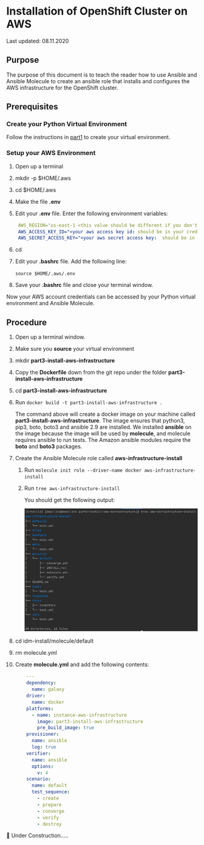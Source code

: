 # Installation of OpenShift Cluster on AWS

Last updated: 08.11.2020

## Purpose

The purpose of this document is to teach the reader how to use Ansible
and Ansible Molecule to create an ansible role that installs and configures
the AWS infrastructure for the OpenShift cluster.

## Prerequisites

### Create your Python Virtual Environment

Follow the instructions in [part1](../part1-setup-environment) to
create your virtual environment.

### Setup your AWS Environment

1. Open up a terminal
1. mkdir -p $HOME/.aws
1. cd $HOME/.aws
1. Make the file **.env**
1. Edit your **.env** file.  Enter the following
environment variables:

      ```yaml
       AWS_REGION="us-east-1 <this value should be different if you don't live close to the US east coast.>"
       AWS_ACCESS_KEY_ID="<your aws access key id: should be in your credentials.csv file>"
       AWS_SECRET_ACCESS_KEY="<your aws secret access key:  should be in your credentials.csv file>"
      ```
   
1. cd
1. Edit your **.bashrc** file.  Add the following line:  

    `source $HOME/.aws/.env`

1. Save your **.bashrc** file and close your terminal window.

Now your AWS account credentials can be accessed by your
Python virtual environment and Ansible Molecule.

## Procedure

1. Open up a terminal window.

1. Make sure you **source** your virtual environment

1. mkdir **part3-install-aws-infrastructure**

1. Copy the **Dockerfile** down from the git repo under the
folder  **part3-install-aws-infrastructure**  

1. cd **part3-install-aws-infrastructure**  
1. Run `docker build -t part3-install-aws-infrastructure .`

   The command above will create a docker image
   on your machine called **part3-install-aws-infrastructure**.
   The image ensures that python3, pip3, boto, boto3 and ansible 2.9
   are installed.  We installed **ansible** on the image
   because the image will be used by **molecule**, and
   molecule requires ansible to run tests.  The Amazon ansible modules
   require the  **boto** and **boto3** packages.

1. Create the Ansible Molecule role called **aws-infrastructure-install**

    1. Run `molecule init role --driver-name docker aws-infrastructure-install`
    1. Run `tree aws-infrastructure-install`
    
        You should get the following output:
        
        ![tree output idm role](../images/initial-aws-install-tree-output.png)

1. cd idm-install/molecule/default

1. rm molecule.yml

1. Create **molecule.yml** and add the following contents:

    ```yaml
        ---
        dependency:
          name: galaxy
        driver:
          name: docker
        platforms:
          - name: instance-aws-infrastructure
            image: part3-install-aws-infrastructure
            pre_build_image: true
        provisioner:
          name: ansible
          log: true
        verifier:
          name: ansible
          options:
            v: 4
        scenario:
          name: default
          test_sequence:
            - create
            - prepare
            - converge
            - verify
            - destroy


    ```

:construction: Under Construction.....